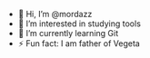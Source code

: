 - 👋 Hi, I’m @mordazz
- 👀 I’m interested in studying tools 
- 🌱 I’m currently learning Git
- ⚡ Fun fact: I am father of Vegeta

<!---
mordazz/mordazz is a ✨ special ✨ repository because its `README.md` (this file) appears on your GitHub profile.
You can click the Preview link to take a look at your changes.
--->
